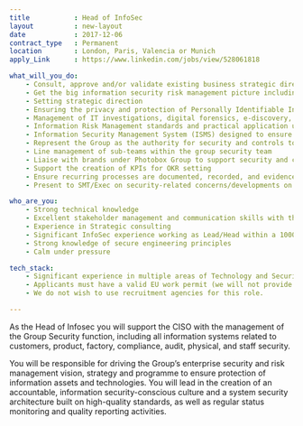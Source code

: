 ```yaml
---
title           : Head of InfoSec
layout          : new-layout
date            : 2017-12-06
contract_type   : Permanent
location        : London, Paris, Valencia or Munich
apply_Link      : https://www.linkedin.com/jobs/view/528061818

what_will_you_do:
    - Consult, approve and/or validate existing business strategic directions and investment plans as they relate to the protection of systems and data
    - Get the big information security risk management picture including third parties, service providers, and integrating with internal control, compliance, and risk management functions
    - Setting strategic direction
    - Ensuring the privacy and protection of Personally Identifiable Information (PII) of customers and employees
    - Management of IT investigations, digital forensics, e-discovery, breach response, and reaction plan responsibilities
    - Information Risk Management standards and practical application using recognised standards (ISO, NIST, etc.)
    - Information Security Management System (ISMS) designed to ensure comprehensive and documented assurance relevant to the organisation
    - Represent the Group as the authority for security and controls to clients and customers, partners, competitors, auditors, regulators and internal stakeholders
    - Line management of sub-teams within the group security team
    - Liaise with brands under Photobox Group to support security and compliance processes
    - Support the creation of KPIs for OKR setting
    - Ensure recurring processes are documented, recorded, and evidenced by relevant teams/staff
    - Present to SMT/Exec on security-related concerns/developments on a regular basis

who_are_you:
    - Strong technical knowledge
    - Excellent stakeholder management and communication skills with the ability to present and engage at C-Level
    - Experience in Strategic consulting
    - Significant InfoSec experience working as Lead/Head within a 1000+FTE Enterprise
    - Strong knowledge of secure engineering principles
    - Calm under pressure

tech_stack:
    - Significant experience in multiple areas of Technology and Security (wide knowledge set required)
    - Applicants must have a valid EU work permit (we will not provide visa sponsorship)
    - We do not wish to use recruitment agencies for this role.

---
```


As the Head of Infosec you will support the CISO with the management of the Group Security function, including all information systems related to customers, product, factory, compliance, audit, physical, and staff security.

You will be responsible for driving the Group’s enterprise security and risk management vision, strategy and programme to ensure protection of information assets and technologies. You will lead in the creation of an accountable, information security-conscious culture and a system security architecture built on high-quality standards, as well as regular status monitoring and quality reporting activities. 

